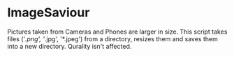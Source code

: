 # ImageSaviour

Pictures taken from Cameras and Phones are larger in size. 
This script takes files ('*.png', '*.jpg', '*.jpeg') from 
a directory, resizes them and saves them into a new directory.
Qurality isn't affected.

